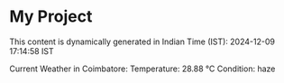 # My Project

This content is dynamically generated in Indian Time (IST): 2024-12-09 17:14:58 IST


Current Weather in Coimbatore:
Temperature: 28.88 °C
Condition: haze
